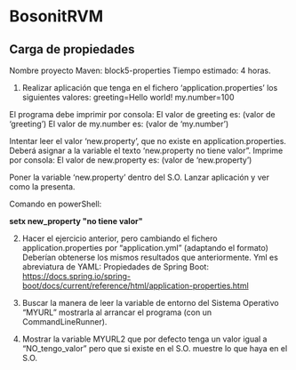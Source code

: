 # BosonitRVM



## Carga de propiedades

Nombre proyecto Maven: block5-properties
Tiempo estimado: 4 horas.
1) Realizar aplicación que tenga en el fichero ‘application.properties’ los siguientes valores:
   greeting=Hello world!
   my.number=100

El programa debe imprimir por consola:
El valor de greeting es: (valor de ‘greeting’)
El valor de my.number es: (valor de ‘my.number’)

Intentar leer el valor ‘new.property’, que no existe en application.properties. Deberá asignar a la variable el texto ‘new.property no tiene valor”.
Imprime por consola:
El valor de new.property es: (valor de ‘new.property’)

Poner la variable ‘new.property’ dentro del S.O.
Lanzar aplicación y ver como la presenta.

Comando en powerShell:

__setx new_property "no tiene valor"__

2) Hacer el ejercicio anterior, pero cambiando el fichero application.properties por “application.yml” (adaptando el formato) Deberían obtenerse los mismos resultados que anteriormente.
   Yml es abreviatura de YAML:
   Propiedades de Spring Boot: https://docs.spring.io/spring-boot/docs/current/reference/html/application-properties.html

3) Buscar la manera de leer la variable de entorno del Sistema Operativo “MYURL” mostrarla al arrancar el programa (con un CommandLineRunner).
4) Mostrar la variable MYURL2 que por defecto tenga un valor igual a “NO_tengo_valor” pero que si existe en el S.O. muestre lo que haya en el S.O.
